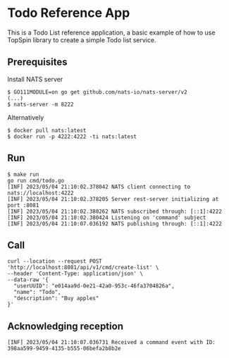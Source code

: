 # Todo Reference App

This is a Todo List reference application, a basic example of how to use TopSpin library to create a simple Todo list service.

## Prerequisites
Install NATS server
```shell
$ GO111MODULE=on go get github.com/nats-io/nats-server/v2
(...)
$ nats-server -m 8222
```

Alternatively
```shell
$ docker pull nats:latest
$ docker run -p 4222:4222 -ti nats:latest
````

## Run
```shell
$ make run
go run cmd/todo.go
[INF] 2023/05/04 21:10:02.378042 NATS client connecting to nats://localhost:4222
[INF] 2023/05/04 21:10:02.378205 Server rest-server initializing at port :8081
[INF] 2023/05/04 21:10:02.380262 NATS subscribed through: [::1]:4222
[INF] 2023/05/04 21:10:02.380424 Listening on 'command' subject
[INF] 2023/05/04 21:10:07.036192 NATS publishing through: [::1]:4222
```

## Call
```shell
curl --location --request POST 'http://localhost:8081/api/v1/cmd/create-list' \
--header 'Content-Type: application/json' \
--data-raw '{
  "userUUID": "e014aa9d-0e21-42a0-953c-46fa3704826a",
  "name": "Todo",
  "description": "Buy apples"
}'
```

## Acknowledging reception
```shell
[INF] 2023/05/04 21:10:07.036731 Received a command event with ID: 398aa599-9459-4135-b555-06befa2b8b2e
```
